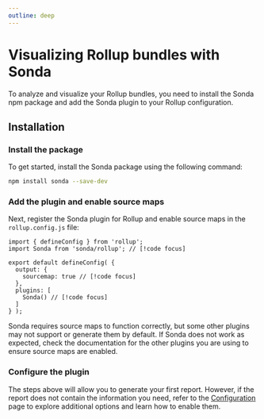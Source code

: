 ```yaml
---
outline: deep
---
```


# Visualizing Rollup bundles with Sonda

To analyze and visualize your Rollup bundles, you need to install the Sonda npm package and add the Sonda plugin to your Rollup configuration.

## Installation

### Install the package

To get started, install the Sonda package using the following command:

```bash
npm install sonda --save-dev
```

### Add the plugin and enable source maps

Next, register the Sonda plugin for Rollup and enable source maps in the `rollup.config.js` file:

```js{2,6,9}
import { defineConfig } from 'rollup';
import Sonda from 'sonda/rollup'; // [!code focus]

export default defineConfig( {
  output: {
    sourcemap: true // [!code focus]
  },
  plugins: [
    Sonda() // [!code focus]
  ]
} );
```

Sonda requires source maps to function correctly, but some other plugins may not support or generate them by default. If Sonda does not work as expected, check the documentation for the other plugins you are using to ensure source maps are enabled.

### Configure the plugin

The steps above will allow you to generate your first report. However, if the report does not contain the information you need, refer to the [Configuration](/configuration) page to explore additional options and learn how to enable them.
